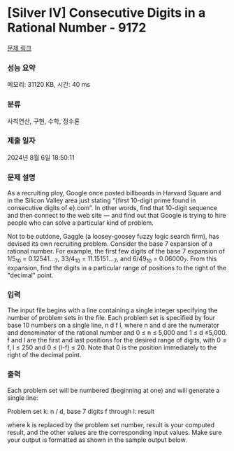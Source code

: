 # [Silver IV] Consecutive Digits in a Rational Number - 9172 

[문제 링크](https://www.acmicpc.net/problem/9172) 

### 성능 요약

메모리: 31120 KB, 시간: 40 ms

### 분류

사칙연산, 구현, 수학, 정수론

### 제출 일자

2024년 8월 6일 18:50:11

### 문제 설명

<p>As a recruiting ploy, Google once posted billboards in Harvard Square and in the Silicon Valley area just stating “{first 10-digit prime found in consecutive digits of e}.com”. In other words, find that 10-digit sequence and then connect to the web site — and find out that Google is trying to hire people who can solve a particular kind of problem.</p>

<p>Not to be outdone, Gaggle (a loosey-goosey fuzzy logic search firm), has devised its own recruiting problem. Consider the base 7 expansion of a rational number. For example, the first few digits of the base 7 expansion of 1/5<sub>10</sub> = 0.12541...<sub>7</sub>, 33/4<sub>10</sub> = 11.15151...<sub>7</sub>, and 6/49<sub>10</sub> = 0.06000<sub>7</sub>. From this expansion, find the digits in a particular range of positions to the right of the "decimal" point.</p>

### 입력 

 <p>The input file begins with a line containing a single integer specifying the number of problem sets in the file. Each problem set is specified by four base 10 numbers on a single line, n d f l, where n and d are the numerator and denominator of the rational number and 0 ≤ n ≤ 5,000 and 1 ≤ d ≤5,000. f and l are the first and last positions for the desired range of digits, with 0 ≤ f, l ≤ 250 and 0 ≤ (l-f) ≤ 20. Note that 0 is the position immediately to the right of the decimal point.</p>

### 출력 

 <p>Each problem set will be numbered (beginning at one) and will generate a single line:</p>

<p>Problem set k: n / d, base 7 digits f through l: result</p>

<p>where k is replaced by the problem set number, result is your computed result, and the other values are the corresponding input values. Make sure your output is formatted as shown in the sample output below.</p>

